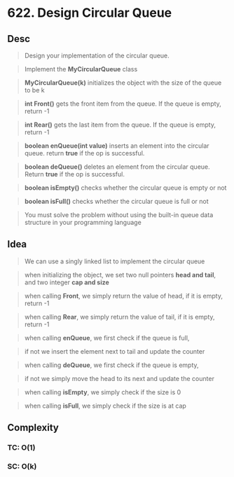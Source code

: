 # 622. Design Circular Queue

## Desc

> Design your implementation of the circular queue.

> Implement the **MyCircularQueue** class

> **MyCircularQueue(k)** initializes the object with the size of the queue to be k

> **int Front()** gets the front item from the queue. If the queue is empty, return -1

> **int Rear()** gets the last item from the queue. If the queue is empty, return -1

> **boolean enQueue(int value)** inserts an element into the circular queue. return **true** if the op is successful.

> **boolean deQueue()** deletes an element from the circular queue. Return **true** if the op is successful.

> **boolean isEmpty()** checks whether the circular queue is empty or not

> **boolean isFull()** checks whether the circular queue is full or not

> You must solve the problem without using the built-in queue data structure in your programming language

## Idea

> We can use a singly linked list to implement the circular queue

> when initializing the object, we set two null pointers **head and tail**, and two integer **cap and size**

> when calling **Front**, we simply return the value of head, if it is empty, return -1

> when calling **Rear**, we simply return the value of tail, if it is empty, return -1

> when calling **enQueue**, we first check if the queue is full,

> if not we insert the element next to tail and update the counter

> when calling **deQueue**, we first check if the queue is empty,

> if not we simply move the head to its next and update the counter

> when calling **isEmpty**, we simply check if the size is 0

> when calling **isFull**, we simply check if the size is at cap

## Complexity

### TC: O(1)

### SC: O(k)